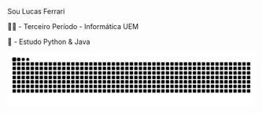 Sou Lucas Ferrari

👨‍🎓 - Terceiro Período - Informática UEM

🔭 - Estudo Python & Java

![snake gif](https://github.com/lucasferrarisoares/lucasferrarisoares/blob/output/github-snake.svg)

